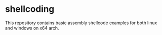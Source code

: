 # shellcoding
This repository contains basic assembly shellcode examples for both linux and windows on x64 arch.
